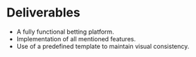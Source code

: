 # Deliverables

- A fully functional betting platform.
- Implementation of all mentioned features.
- Use of a predefined template to maintain visual consistency.
